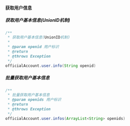 #### 获取用户信息
##### 获取用户基本信息(UnionID机制)
```java
/**
 * 获取用户基本信息(UnionID机制)
 * 
 * @param openid 用户标识
 * @return
 * @throws Exception
 */
officialAccount.user.info(String openid)
```
##### 批量获取用户基本信息
```java
/**
 * 批量获取用户基本信息
 * @param openids 用户标识
 * @return
 * @throws Exception
 */
officialAccount.user.infos(ArrayList<String> openids)
```
